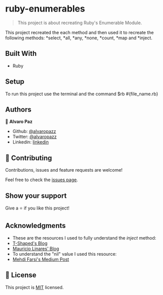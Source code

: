 # ruby-enumerables

> This project is about recreating Ruby's Enumerable Module.

This project recreated the each method and then used it to recreate the following methods: *select, *all, *any, *none, *count, *map and *inject.

## Built With

- Ruby

## Setup

To run this project use the terminal and the command $rb #{file_name.rb}

## Authors

👤 **Alvaro Paz**

- Github: [@alvaropazz](https://github.com/alvaropazz)
- Twitter: [@alvaropazz](https://twitter.com/alvaropazz)
- Linkedin: [linkedin](https://linkedin.com/in/alvaropaz/)

## 🤝 Contributing

Contributions, issues and feature requests are welcome!

Feel free to check the [issues page](issues/).

## Show your support

Give a ⭐️ if you like this project!

## Acknowledgments

- These are the resources I used to fully understand the *inject* method:
- [T-Shaped's Blog](http://kylefdoherty.github.io/blog/2014/06/13/ruby-inject-basics/)
- [Mauricio Linares' Blog](https://mauricio.github.io/2015/01/12/implementing-enumerable-in-ruby.html)
- To understand the "nil" value I used this resource:
- [Mehdi Farsi's Medium Post](https://medium.com/rubycademy/the-nil-value-in-ruby-d60e6a3642b9)

## 📝 License

This project is [MIT](lic.url) licensed.